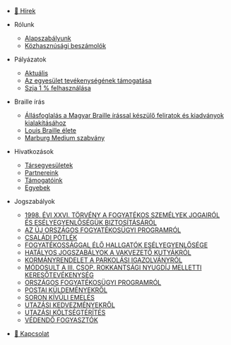 <!-- docs/_sidebar.md -->

  - [📰 Hírek](docs/hirek/hirfolyam.md)
  - Rólunk
    - [Alapszabályunk](docs/rolunk/alapszabalyunk.md)
    - [Közhasznúsági beszámolók](docs/rolunk/ures.md)
  - Pályázatok
    - [Aktuális](docs/palyazatok/aktualis.md)
    - [Az egyesület tevékenységének támogatása](docs/palyazatok/tamogatas.md)
    - [Szja 1 % felhasználása](docs/palyazatok/egysza.md)
  - Braille írás
    - [Állásfoglalás a Magyar Braille írással készülő feliratok és kiadványok kialakításához](docs/braille/allasfoglalas.md)
    - [Louis Braille élete](docs/braille/louis_braille.md)
    - [Marburg Medium szabvány](docs/braille/marburg_medium.md)
  - Hivatkozások
    - [Társegyesületek](docs/hivatkozasok/tarsegyesuletek.md)
    - [Partnereink](docs/hivatkozasok/partnereink.md)
    - [Támogatóink](docs/hivatkozasok/tamogatoink.md)
    - [Egyebek](docs/hivatkozasok/ures.md)
  - Jogszabályok
    - [1998. ÉVI XXVI. TÖRVÉNY A FOGYATÉKOS SZEMÉLYEK  JOGAIRÓL ÉS ESÉLYEGYENLŐSÉGÜK BIZTOSÍTÁSÁRÓL](ures.md)
    - [AZ ÚJ ORSZÁGOS FOGYATÉKOSÜGYI PROGRAMRÓL](ures.md)
    - [CSALÁDI PÓTLÉK](ures.md)
    - [FOGYATÉKOSSÁGGAL ÉLŐ HALLGATÓK ESÉLYEGYENLŐSÉGE](ures.md)
    - [HATÁLYOS JOGSZABÁLYOK A VAKVEZETŐ KUTYÁKRÓL](ures.md)
    - [KORMÁNYRENDELET A PARKOLÁSI IGAZOLVÁNYRÓL](ures.md)
    - [MÓDOSULT A III. CSOP. ROKKANTSÁGI NYUGDÍJ MELLETTI KERESŐTEVÉKENYSÉG](ures.md)
    - [ORSZÁGOS FOGYATÉKOSÜGYI PROGRAMRÓL](ures.md)
    - [POSTAI KÜLDEMÉNYEKRŐL](ures.md)
    - [SORON KÍVÜLI EMELÉS](ures.md)
    - [UTAZÁSI KEDVEZMÉNYEKRŐL](ures.md)
    - [UTAZÁSI KÖLTSÉGTÉRÍTÉS](ures.md)
    - [VÉDENDŐ FOGYASZTÓK](ures.md)

  - [📧 Kapcsolat](docs/kapcsolat.md)
